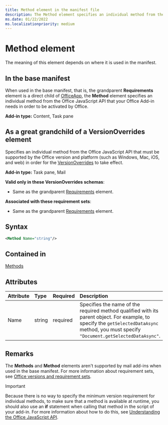 ```yaml
---
title: Method element in the manifest file
description: The Method element specifies an individual method from the Office JavaScript API that your Office Add-ins requires in order to be activated by Office or to override base manifest settings.
ms.date: 01/22/2022
ms.localizationpriority: medium
---
```


# Method element

The meaning of this element depends on where it is used in the manifest.

## In the base manifest

When used in the base manifest, that is, the grandparent **Requirements** element is a direct child of [OfficeApp](officeapp.md), the **Method** element specifies an individual method from the Office JavaScript API that your Office Add-in needs in order to be activated by Office.

**Add-in type:** Content, Task pane

## As a great grandchild of a VersionOverrides element

Specifies an individual method from the Office JavaScript API that must be supported by the Office version and platform (such as Windows, Mac, iOS, and web) in order for the [VersionOverrides](versionoverrides.md) to take effect.

**Add-in type:** Task pane, Mail

**Valid only in these VersionOverrides schemas**:

- Same as the grandparent [Requirements](requirements.md) element.

**Associated with these requirement sets**:

- Same as the grandparent [Requirements](requirements.md) element.

## Syntax

```XML
<Method Name="string"/>
```

## Contained in

[Methods](methods.md)

## Attributes

|Attribute|Type|Required|Description|
|:-----|:-----|:-----|:-----|
|Name|string|required|Specifies the name of the required method qualified with its parent object. For example, to specify the `getSelectedDataAsync` method, you must specify `"Document.getSelectedDataAsync"`.|

## Remarks

The **Methods** and **Method** elements aren't supported by mail add-ins when used in the base manifest. For more information about requirement sets, see [Office versions and requirement sets](../../develop/office-versions-and-requirement-sets.md).

> [!IMPORTANT]
> Because there is no way to specify the minimum version requirement for individual methods, to make sure that a method is available at runtime, you should also use an **if** statement when calling that method in the script of your add-in. For more information about how to do this, see [Understanding the Office JavaScript API](../../develop/understanding-the-javascript-api-for-office.md).
